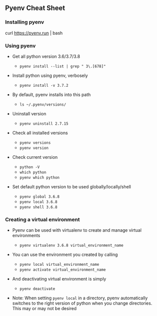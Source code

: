 ## Pyenv Cheat Sheet

### Installing pyenv
curl https://pyenv.run | bash

### Using pyenv
- Get all python version 3.6/3.7/3.8
  - `pyenv install --list | grep " 3\.[678]"`

- Install python using pyenv, verbosely
  - `pyenv install -v 3.7.2`

- By default, pyenv installs into this path
  - `ls ~/.pyenv/versions/`

- Uninstall version
  - `pyenv uninstall 2.7.15`

- Check all installed versions
  - `pyenv versions`
  - `pyenv version`

- Check current version
  - `python -V`
  - `which python`
  - `pyenv which python`
  
- Set default python version to be used globally/locally/shell
  - `pyenv global 3.6.8`
  - `pyenv local 3.6.8`
  - `pyenv shell 3.6.8`

### Creating a virtual environment
- Pyenv can be used with virtualenv to create and manage virtual environments
  - `pyenv virtualenv 3.6.8 virtual_environment_name`

- You can use the environment you created by calling
  - `pyenv local virtual_environment_name`
  - `pyenv activate virtual_environment_name`

- And deactivating virtual environment is simply
  - `pyenv deactivate`
 
- Note: When setting `pyenv local` in a directory, pyenv automatically switches to the right version of python when you change directories. This may or may not be desired
